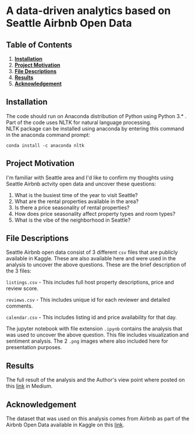 # A data-driven analytics based on Seattle Airbnb Open Data

## Table of Contents

 1. **[Installation](https://github.com/vgacutan/Airbnb/new/main?readme=1#installation)**
 2. **[Project Motivation](https://github.com/vgacutan/Airbnb/new/main?readme=1#project-motivation)**
 3. **[File Descriptions](https://github.com/vgacutan/Airbnb/new/main?readme=1#file-descriptions)**
 4. **[Results](https://github.com/vgacutan/Airbnb/new/main?readme=1#results)**
 5. **[Acknowledgement](https://github.com/vgacutan/Airbnb/new/main?readme=1#acknowledgement)**

## Installation
The code should run on Anaconda distribution of Python using Python 3.* .  Part of the code uses NLTK for natural language processing.  
NLTK package can be installed using anaconda by entering this command in the anaconda command prompt:

`conda install -c anaconda nltk`

## Project Motivation
I'm familiar with Seattle area and I'd like to confirm my thoughts using Seattle Airbnb actvity open data and uncover these questions:
  1.  What is the busiest time of the year to visit Seattle?
  2.  What are the rental properties available in the area?
  3.  Is there a price seasonality of rental properties?
  4.  How does price seasonality affect property types and room types?
  5.  What is the vibe of the neighborhood in Seattle?
  

## File Descriptions
Seattle Airbnb open data consist of 3 different `csv` files that are publicly available in Kaggle.  These are also available here and were used in the analysis
to uncover the above questions. These are the brief description of the 3 files:

  `listings.csv` - This includes full host property descriptions, price and review score.
  
  `reviews.csv` - This includes unique id for each reviewer and detailed comments.
  
  `calendar.csv` - This includes listing id and price availability for that day.
 
The jupyter notebook with file extension `.ipynb` contains the analysis that was used to uncover the above question.  This file includes visualization and sentiment analysis.
The 2 `.png` images where also included here for presentation purposes.

## Results
The full result of the analysis and the Author's view point where posted on this [link](https://vmgacutan.medium.com/where-to-stay-in-seattle-wa-32c6434b4198) in Medium.

## Acknowledgement
The dataset that was used on this analysis comes from Airbnb as part of the Airbnb Open Data available in Kaggle on this [link](https://www.kaggle.com/airbnb/seattle).
